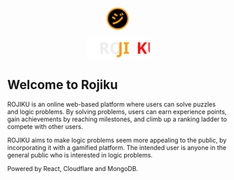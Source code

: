 <p align="center" >
  <img src="https://github.com/leewaikin19/Orbital24/blob/main/public/Assets/Miscelaneous/blank_profile.svg" height="50px"/>
</p>

<p align="center" height="50px">
  <img src="https://github.com/leewaikin19/Orbital24/blob/main/public/Assets/Logo/dark.svg" height="50px"/>
</p>

# Welcome to Rojiku

ROJIKU is an online web-based platform where users can solve puzzles and logic problems. By solving problems, users can earn experience points, gain achievements by reaching milestones, and climb up a ranking ladder to compete with other users.

ROJIKU aims to make logic problems seem more appealing to the public, by incorporating it with a gamified platform. The intended user is anyone in the general public who is interested in logic problems.


Powered by React, Cloudflare and MongoDB. 
